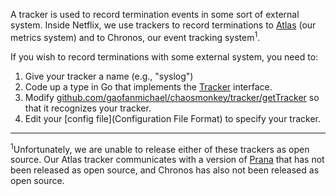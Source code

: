 A tracker is used to record termination events in some sort of external system.
Inside Netflix, we use trackers to record terminations to
[Atlas](https://github.com/netflix/atlas/wiki) (our metrics system) and to
Chronos, our event tracking system<sup>1</sup>.

If you wish to record terminations with some external system, you need to:

1. Give your tracker a name (e.g., "syslog")
1. Code up a type in Go that implements the [Tracker](https://godoc.org/github.com/gaofanmichael/chaosmonkey/#Tracker) interface.
1. Modify [github.com/gaofanmichael/chaosmonkey/tracker/getTracker](https://github.com/gaofanmichael/chaosmonkey/blob/master/tracker/tracker.go)
   so that it recognizes your tracker.
1. Edit your [config file](Configuration File Format) to specify your tracker.

---

<sup>1</sup>Unfortunately, we are unable to release either of these trackers as
open source. Our Atlas tracker communicates with a version of
[Prana](https://github.com/Netflix/Prana) that has not been released as open
source, and Chronos has also not been released as open source.
